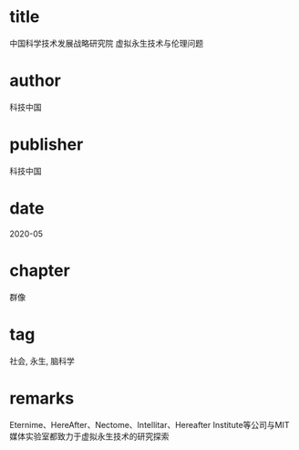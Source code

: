 # title
中国科学技术发展战略研究院 虚拟永生技术与伦理问题

# author
科技中国

# publisher
科技中国

# date
2020-05

# chapter
群像

# tag
社会, 永生, 脑科学

# remarks
Eternime、HereAfter、Nectome、Intellitar、Hereafter Institute等公司与MIT媒体实验室都致力于虚拟永生技术的研究探索
